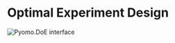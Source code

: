 # Optimal Experiment Design

![Pyomo.DoE interface](./images/pyomo_doe_overview.png)

```{tableofcontents}
```